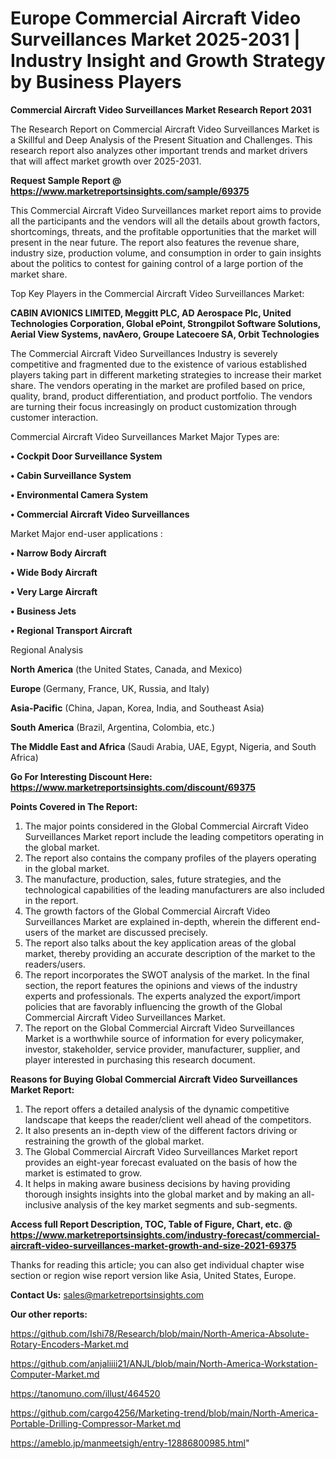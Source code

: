 # Europe Commercial Aircraft Video Surveillances Market 2025-2031 | Industry Insight and Growth Strategy by Business Players

<strong>Commercial Aircraft Video Surveillances Market Research Report 2031</strong>

The Research Report on Commercial Aircraft Video Surveillances Market is a Skillful and Deep Analysis of the Present Situation and Challenges. This research report also analyzes other important trends and market drivers that will affect market growth over 2025-2031.

<strong>Request Sample Report @ <a href=https://www.marketreportsinsights.com/sample/69375>https://www.marketreportsinsights.com/sample/69375</a></strong>

This Commercial Aircraft Video Surveillances market report aims to provide all the participants and the vendors will all the details about growth factors, shortcomings, threats, and the profitable opportunities that the market will present in the near future. The report also features the revenue share, industry size, production volume, and consumption in order to gain insights about the politics to contest for gaining control of a large portion of the market share.

Top Key Players in the Commercial Aircraft Video Surveillances Market:

<strong>CABIN AVIONICS LIMITED, Meggitt PLC, AD Aerospace Plc, United Technologies Corporation, Global ePoint, Strongpilot Software Solutions, Aerial View Systems, navAero, Groupe Latecoere SA, Orbit Technologies</strong>

The Commercial Aircraft Video Surveillances Industry is severely competitive and fragmented due to the existence of various established players taking part in different marketing strategies to increase their market share. The vendors operating in the market are profiled based on price, quality, brand, product differentiation, and product portfolio. The vendors are turning their focus increasingly on product customization through customer interaction.

Commercial Aircraft Video Surveillances Market Major Types are:

<strong>• Cockpit Door Surveillance System

• Cabin Surveillance System

• Environmental Camera System

• Commercial Aircraft Video Surveillances</strong>

Market Major end-user applications :

<strong>• Narrow Body Aircraft

• Wide Body Aircraft

• Very Large Aircraft

• Business Jets

• Regional Transport Aircraft</strong>

Regional Analysis

</u><strong><b>North America</b></strong> (the United States, Canada, and Mexico)

<strong><b>Europe </b></strong>(Germany, France, UK, Russia, and Italy)

<strong><b>Asia-Pacific</b></strong> (China, Japan, Korea, India, and Southeast Asia)

<strong><b>South America</b></strong> (Brazil, Argentina, Colombia, etc.)

<strong><b>The Middle East and Africa</b></strong> (Saudi Arabia, UAE, Egypt, Nigeria, and South Africa)

<strong>Go For Interesting Discount Here: <a href=https://www.marketreportsinsights.com/discount/69375>https://www.marketreportsinsights.com/discount/69375</a></strong>

<strong>Points Covered in The Report:</strong>
<ol>
  <li>The major points considered in the Global Commercial Aircraft Video Surveillances Market report include the leading competitors operating in the global market.</li>
  <li>The report also contains the company profiles of the players operating in the global market.</li>
  <li>The manufacture, production, sales, future strategies, and the technological capabilities of the leading manufacturers are also included in the report.</li>
  <li>The growth factors of the Global Commercial Aircraft Video Surveillances Market are explained in-depth, wherein the different end-users of the market are discussed precisely.</li>
  <li>The report also talks about the key application areas of the global market, thereby providing an accurate description of the market to the readers/users.</li>
  <li>The report incorporates the SWOT analysis of the market. In the final section, the report features the opinions and views of the industry experts and professionals. The experts analyzed the export/import policies that are favorably influencing the growth of the Global Commercial Aircraft Video Surveillances Market.</li>
  <li>The report on the Global Commercial Aircraft Video Surveillances Market is a worthwhile source of information for every policymaker, investor, stakeholder, service provider, manufacturer, supplier, and player interested in purchasing this research document.</li>
</ol>
<strong>Reasons for Buying Global Commercial Aircraft Video Surveillances Market Report:</strong>

<ol>
  <li>The report offers a detailed analysis of the dynamic competitive landscape that keeps the reader/client well ahead of the competitors.</li>
  <li>It also presents an in-depth view of the different factors driving or restraining the growth of the global market.</li>
  <li>The Global Commercial Aircraft Video Surveillances Market report provides an eight-year forecast evaluated on the basis of how the market is estimated to grow.</li>
  <li>It helps in making aware business decisions by having providing thorough insights insights into the global market and by making an all-inclusive analysis of the key market segments and sub-segments.</li>
</ol>
<strong>Access full Report Description, TOC, Table of Figure, Chart, etc. @ <a href=https://www.marketreportsinsights.com/industry-forecast/commercial-aircraft-video-surveillances-market-growth-and-size-2021-69375>https://www.marketreportsinsights.com/industry-forecast/commercial-aircraft-video-surveillances-market-growth-and-size-2021-69375</a></strong>


Thanks for reading this article; you can also get individual chapter wise section or region wise report version like Asia, United States, Europe.

<strong>Contact Us:</strong>
sales@marketreportsinsights.com

<strong>Our other reports:</strong>

<a href=https://github.com/Ishi78/Research/blob/main/North-America-Absolute-Rotary-Encoders-Market.md>https://github.com/Ishi78/Research/blob/main/North-America-Absolute-Rotary-Encoders-Market.md</a>

<a href=https://github.com/anjaliiii21/ANJL/blob/main/North-America-Workstation-Computer-Market.md>https://github.com/anjaliiii21/ANJL/blob/main/North-America-Workstation-Computer-Market.md</a>

<a href=https://tanomuno.com/illust/464520>https://tanomuno.com/illust/464520</a>

<a href=https://github.com/cargo4256/Marketing-trend/blob/main/North-America-Portable-Drilling-Compressor-Market.md>https://github.com/cargo4256/Marketing-trend/blob/main/North-America-Portable-Drilling-Compressor-Market.md</a>

<a href=https://ameblo.jp/manmeetsigh/entry-12886800985.html>https://ameblo.jp/manmeetsigh/entry-12886800985.html</a>"
